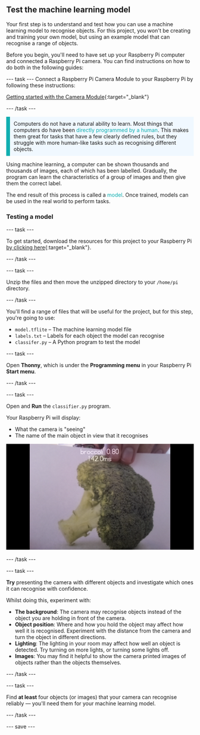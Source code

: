 ## Test the machine learning model

Your first step is to understand and test how you can use a machine learning model to recognise objects. For this project, you won't be creating and training your own model, but using an example model that can recognise a range of objects.

Before you begin, you'll need to have set up your Raspberry Pi computer and connected a Raspberry Pi camera. You can find instructions on how to do both in the following guides:

--- task --- Connect a Raspberry Pi Camera Module to your Raspberry Pi by following these instructions:

[Getting started with the Camera Module](https://projects.raspberrypi.org/en/projects/getting-started-with-picamera){:target="_blank"}

--- /task ---

<p style="border-left: solid; border-width:10px; border-color: #0faeb0; background-color: aliceblue; padding: 10px;">
Computers do not have a natural ability to learn. Most things that computers do have been <span style="color: #0faeb0">directly programmed by a human</span>. This makes them great for tasks that have a few clearly defined rules, but they struggle with more human-like tasks such as recognising different objects.

Using machine learning, a computer can be shown thousands and thousands of images, each of which has been labelled. Gradually, the program can learn the characteristics of a group of images and then give them the correct label.

The end result of this process is called a <span style="color: #0faeb0">model</span>. Once trained, models can be used in the real world to perform tasks. 
</p>

### Testing a model

--- task ---

 To get started, download the resources for this project to your Raspberry Pi [by clicking here](http://rpf.io/p/en/robot-face-go){:target="_blank"}.

 --- /task ---

 --- task ---

 Unzip the files and then move the unzipped directory to your `/home/pi` directory.

 --- /task ---

 You'll find a range of files that will be useful for the project, but for this step, you're going to use:

 - `model.tflite` – The machine learning model file
 - `labels.txt` – Labels for each object the model can recognise
 - `classifer.py` – A Python program to test the model

--- task ---

Open **Thonny**, which is under the **Programming menu** in your Raspberry Pi **Start menu**.

 --- /task ---

--- task ---

Open and **Run** the `classifier.py` program.

Your Raspberry Pi will display:
+ What the camera is "seeing"
+ The name of the main object in view that it recognises

 ![Image of the recogniser project running.](images/classifier.png)

--- /task ---

--- task ---

 **Try** presenting the camera with different objects and investigate which ones it can recognise with confidence.

 Whilst doing this, experiment with:
   - **The background**: The camera may recognise objects instead of the object you are holding in front of the camera.
   - **Object position**: Where and how you hold the object may affect how well it is recognised. Experiment with the distance from the camera and turn the object in different directions.
   - **Lighting**: The lighting in your room may affect how well an object is detected. Try turning on more lights, or turning some lights off.
   - **Images**: You may find it helpful to show the camera printed images of objects rather than the objects themselves.

--- /task ---

--- task ---

Find **at least** four objects (or images) that your camera can recognise reliably — you'll need them for your machine learning model.

--- /task ---

--- save ---
